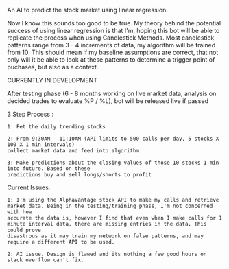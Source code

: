 An AI to predict the stock market using linear regression.

Now I know this sounds too good to be true. My theory behind the potential success of using linear regression is that I'm, hoping this bot will
be able to replicate the process when using Candlestick Methods. Most candlestick patterns range from 3 - 4 increments of data, my algorithm will be 
trained from 10. This should mean if my baseline assumptions are correct, that not only will it be able to look at these patterns to determine a trigger 
point of puchases, but also as a context.

CURRENTLY IN DEVELOPMENT

After testing phase (6 - 8 months working on live market data, analysis on decided trades to evaluate %P / %L), bot will be released live if passed

3 Step Process :

    1: Fet the daily trending stocks

    2: From 9:30AM - 11:10AM (API limits to 500 calls per day, 5 stocks X 100 X 1 min intervals)
    collect market data and feed into algorithm

    3: Make predictions about the closing values of those 10 stocks 1 min into future. Based on these
    predictions buy and sell longs/shorts to profit

Current Issues:
    
    1: I'm using the AlphaVantage stock API to make my calls and retrieve market data. Being in the testing/training phase, I'm not concerned with how 
    accurate the data is, however I find that even when I make calls for 1 minute interval data, there are missing entries in the data. This could prove
    disastrous as it may train my network on false patterns, and may require a different API to be used.

    2: AI issue. Design is flawed and its nothing a few good hours on stack overflow can't fix.
    